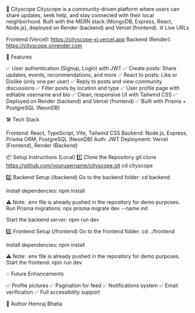🌆 Cityscope
Cityscope is a community-driven platform where users can share updates, seek help, and stay connected with their local neighborhood. Built with the MERN stack (MongoDB, Express, React, Node.js), deployed on Render (backend) and Vercel (frontend).
🌐 Live URLs

Frontend (Vercel): https://cityscope-xi.vercel.app
Backend (Render): https://cityscope.onrender.com

🚀 Features

✅ User authentication (Signup, Login) with JWT
✅ Create posts: Share updates, events, recommendations, and more
✅ React to posts: Like or Dislike (only one per user)
✅ Reply to posts and view community discussions
✅ Filter posts by location and type
✅ User profile page with editable username and bio
✅ Clean, responsive UI with Tailwind CSS
✅ Deployed on Render (backend) and Vercel (frontend)
✅ Built with Prisma + PostgreSQL (NeonDB)

🛠️ Tech Stack

Frontend: React, TypeScript, Vite, Tailwind CSS
Backend: Node.js, Express, Prisma ORM, PostgreSQL (NeonDB)
Auth: JWT
Deployment: Vercel (Frontend), Render (Backend)

📦 Setup Instructions (Local)
1️⃣ Clone the Repository
git clone https://github.com/yourusername/cityscope.git
cd cityscope

2️⃣ Backend Setup (/backend)
Go to the backend folder:
cd backend

Install dependencies:
npm install

⚠️ Note: .env file is already pushed in the repository for demo purposes.
Run Prisma migrations:
npx prisma migrate dev --name init

Start the backend server:
npm run dev

3️⃣ Frontend Setup (/frontend)
Go to the frontend folder:
cd ../frontend

Install dependencies:
npm install

⚠️ Note: .env file is already pushed in the repository for demo purposes.
Start the frontend:
npm run dev

💡 Future Enhancements

✅ Profile pictures
✅ Pagination for feed
✅ Notifications system
✅ Email verification
✅ Full accessibility support

👤 Author
Hemraj Bhatia

